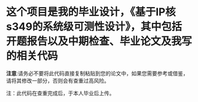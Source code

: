 # 这个项目是我的毕业设计，《基于IP核s349的系统级可测性设计》，其中包括开题报告以及中期检查、毕业论文及我写的相关代码

**注意**:请务必不要将此代码直接复制粘贴到您的论文中，如果您需要参考或借鉴，请将其修改一部分，否则会有查重过高风险。



注：此代码在查重完成后，于本人毕业后上传。